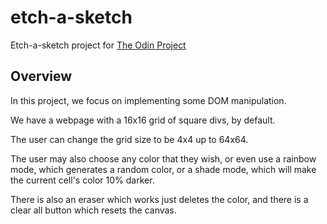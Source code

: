 # etch-a-sketch
Etch-a-sketch project for [The Odin Project](https://www.theodinproject.com/)

## Overview

In this project, we focus on implementing some DOM manipulation. 

We have a webpage with a 16x16 grid of square divs, by default.

The user can change the grid size to be 4x4 up to 64x64.

The user may also choose any color that they wish, or even use a rainbow mode, which generates a random color, or a shade mode, which will make the current cell's color 10% darker.

There is also an eraser which works just deletes the color, and there is a clear all button which resets the canvas.